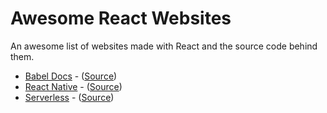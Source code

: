 # Awesome React Websites
An awesome list of websites made with React and the source code behind them.

- [Babel Docs](https://babeljs.io/docs/en/index.html) - ([Source](https://github.com/babel/website))
- [React Native](https://facebook.github.io/react-native/) - ([Source](https://github.com/facebook/react-native-website))
- [Serverless](https://www.serverless.com/) - ([Source](https://github.com/serverless/site))
